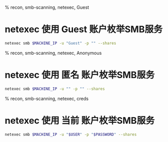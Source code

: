 % recon, smb-scanning, netexec, Guest

# netexec 使用 Guest 账户枚举SMB服务
```sh
netexec smb $MACHINE_IP -u "Guest" -p "" --shares
```

% recon, smb-scanning, netexec, Anonymous

# netexec 使用 匿名 账户枚举SMB服务
```sh
netexec smb $MACHINE_IP -u "" -p "" --shares
```

% recon, smb-scanning, netexec, creds

# netexec 使用 当前 账户枚举SMB服务
```sh
netexec smb $MACHINE_IP -u "$USER" -p "$PASSWORD" --shares
```